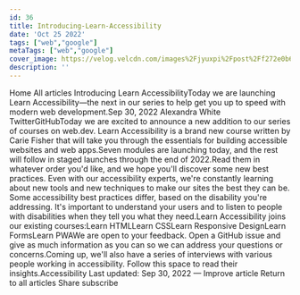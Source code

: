 ```yaml
---
id: 36
title: Introducing-Learn-Accessibility
date: 'Oct 25 2022'
tags: ["web","google"]
metaTags: ["web","google"]
cover_image: https://velog.velcdn.com/images%2Fjyuxpi%2Fpost%2Ff272e0b6-0bd0-4e34-80f5-ab2cde66ea48%2Fimage.png
description: ''
---
```


 Home  All articles Introducing Learn AccessibilityToday we are launching Learn Accessibility—the next in our series to help get you up to speed with modern web development.Sep 30, 2022   Alexandra White TwitterGitHubToday we are excited to announce a new addition to our series of courses on web.dev. Learn Accessibility is a brand new course written by Carie Fisher that will take you through the essentials for building accessible websites and web apps.Seven modules are launching today, and the rest will follow in staged launches through the end of 2022.Read them in whatever order you'd like, and we hope you'll discover some new best practices. Even with our accessibility experts, we're constantly learning about new tools and new techniques to make our sites the best they can be. Some accessibility best practices differ, based on the disability you're addressing. It's important to understand your users and to listen to people with disabilities when they tell you what they need.Learn Accessibility joins our existing courses:Learn HTMLLearn CSSLearn Responsive DesignLearn FormsLearn PWAWe are open to your feedback. Open a GitHub issue and give as much information as you can so we can address your questions or concerns.Coming up, we'll also have a series of interviews with various people working in accessibility. Follow this space to read their insights.Accessibility Last updated: Sep 30, 2022  —  Improve article   Return to all articles   Share   subscribe 

